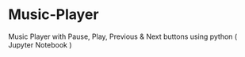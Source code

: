 # Music-Player
Music Player with Pause, Play, Previous &amp; Next buttons using python ( Jupyter Notebook )
